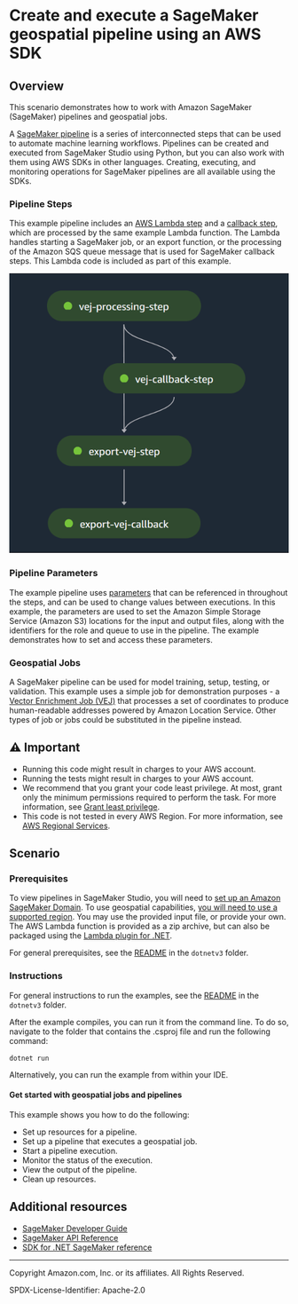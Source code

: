 # Create and execute a SageMaker geospatial pipeline using an AWS SDK

## Overview

This scenario demonstrates how to work with Amazon SageMaker (SageMaker) pipelines and geospatial jobs.

A [SageMaker pipeline](https://docs.aws.amazon.com/sagemaker/latest/dg/pipelines.html) is a series of 
interconnected steps that can be used to automate machine learning workflows. Pipelines can be created 
and executed from SageMaker Studio using Python, but you can also work with them using AWS SDKs in other
languages. Creating, executing, and monitoring operations for SageMaker pipelines are all available using the SDKs.

### Pipeline Steps
This example pipeline includes an [AWS Lambda step](https://docs.aws.amazon.com/sagemaker/latest/dg/build-and-manage-steps.html#step-type-lambda) 
and a [callback step](https://docs.aws.amazon.com/sagemaker/latest/dg/build-and-manage-steps.html#step-type-callback), 
which are processed by the same example Lambda function. The Lambda handles starting a SageMaker job, or an export function, or the processing of the Amazon SQS queue message that 
is used for SageMaker callback steps. This Lambda code is included as part of this example. 

![Pipeline image](../Images/Pipeline.PNG)

### Pipeline Parameters
The example pipeline uses [parameters](https://docs.aws.amazon.com/sagemaker/latest/dg/build-and-manage-parameters.html) that can be referenced in throughout the steps, and can be used to change
values between executions. In this example, the parameters are used to set the Amazon Simple Storage Service (Amazon S3)
locations for the input and output files, along with the identifiers for the role and queue to use in the pipeline. 
The example demonstrates how to set and access these parameters.

### Geospatial Jobs
A SageMaker pipeline can be used for model training, setup, testing, or validation. This example uses a simple job
for demonstration purposes - a [Vector Enrichment Job (VEJ)](https://docs.aws.amazon.com/sagemaker/latest/dg/geospatial-vej.html) that processes a set of coordinates to produce human-readable 
addresses powered by Amazon Location Service. Other types of job or jobs could be substituted in the pipeline instead.

## ⚠ Important

* Running this code might result in charges to your AWS account.
* Running the tests might result in charges to your AWS account.
* We recommend that you grant your code least privilege. At most, grant only the minimum permissions required to perform the task. For more information, see [Grant least privilege](https://docs.aws.amazon.com/IAM/latest/UserGuide/best-practices.html#grant-least-privilege).
* This code is not tested in every AWS Region. For more information, see [AWS Regional Services](https://aws.amazon.com/about-aws/global-infrastructure/regional-product-services).

## Scenario

### Prerequisites

To view pipelines in SageMaker Studio, you will need to [set up an Amazon SageMaker Domain](https://docs.aws.amazon.com/sagemaker/latest/dg/gs-studio-onboard.html).
To use geospatial capabilities, [you will need to use a supported region](https://docs.aws.amazon.com/sagemaker/latest/dg/geospatial.html).
You may use the provided input file, or provide your own. The AWS Lambda function is provided as a zip archive, but can also be
packaged using the [Lambda plugin for .NET](https://docs.aws.amazon.com/lambda/latest/dg/csharp-package-toolkit.html).

For general prerequisites, see the [README](../README.md#Prerequisites) in the `dotnetv3` folder.

### Instructions

For general instructions to run the examples, see the
[README](../README.md#building-and-running-the-code-examples) in the `dotnetv3` folder.

After the example compiles, you can run it from the command line. To do so, navigate to
the folder that contains the .csproj file and run the following command:

```
dotnet run
```

Alternatively, you can run the example from within your IDE.

#### Get started with geospatial jobs and pipelines

This example shows you how to do the following:

* Set up resources for a pipeline.
* Set up a pipeline that executes a geospatial job.
* Start a pipeline execution.
* Monitor the status of the execution.
* View the output of the pipeline.
* Clean up resources.

## Additional resources

* [SageMaker Developer Guide](https://docs.aws.amazon.com/sagemaker/latest/dg/whatis.html)
* [SageMaker API Reference](https://docs.aws.amazon.com/sagemaker/latest/APIReference/Welcome.html)
* [SDK for .NET SageMaker reference](https://docs.aws.amazon.com/sdkfornet/v3/apidocs/items/SageMaker/NSageMaker.html)

---

Copyright Amazon.com, Inc. or its affiliates. All Rights Reserved.

SPDX-License-Identifier: Apache-2.0